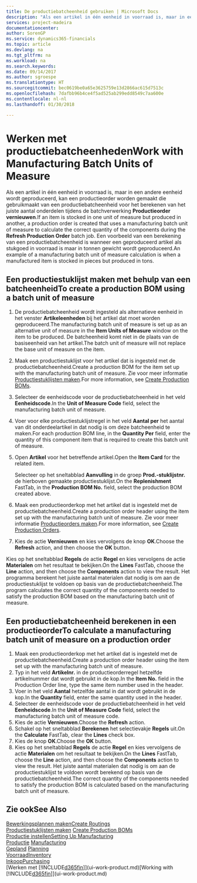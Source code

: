 ```yaml
---
title: De productiebatcheenheid gebruiken | Microsoft Docs
description: "Als een artikel in één eenheid in voorraad is, maar in een andere eenheid wordt geproduceerd, moet de productieorder gebruikmaken van een productiebatcheenheid voor het berekenen van het juiste aantal onderdelen. Een voorbeeld van een berekening van een productiebatcheenheid is wanneer een geproduceerd artikel als stukgoed in voorraad is maar in tonnen gewicht wordt geproduceerd."
services: project-madeira
documentationcenter: 
author: SorenGP
ms.service: dynamics365-financials
ms.topic: article
ms.devlang: na
ms.tgt_pltfrm: na
ms.workload: na
ms.search.keywords: 
ms.date: 09/14/2017
ms.author: sgroespe
ms.translationtype: HT
ms.sourcegitcommit: bec0619be0a65e3625759e13d2866ac615d7513c
ms.openlocfilehash: 7dafbb96b4ce4f5ad525ab299edd8549c7aa600e
ms.contentlocale: nl-nl
ms.lasthandoff: 01/30/2018

---
```

# <a name="work-with-manufacturing-batch-units-of-measure"></a><span data-ttu-id="54427-104">Werken met productiebatcheenheden</span><span class="sxs-lookup"><span data-stu-id="54427-104">Work with Manufacturing Batch Units of Measure</span></span>
<span data-ttu-id="54427-105">Als een artikel in één eenheid in voorraad is, maar in een andere eenheid wordt geproduceerd, kan een productieorder worden gemaakt die gebruikmaakt van een productiebatcheenheid voor het berekenen van het juiste aantal onderdelen tijdens de batchverwerking **Productieorder vernieuwen**.</span><span class="sxs-lookup"><span data-stu-id="54427-105">If an item is stocked in one unit of measure but produced in another, a production order is created that uses a manufacturing batch unit of measure to calculate the correct quantity of the components during the **Refresh Production Order** batch job.</span></span> <span data-ttu-id="54427-106">Een voorbeeld van een berekening van een productiebatcheenheid is wanneer een geproduceerd artikel als stukgoed in voorraad is maar in tonnen gewicht wordt geproduceerd.</span><span class="sxs-lookup"><span data-stu-id="54427-106">An example of a manufacturing batch unit of measure calculation is when a manufactured item is stocked in pieces but produced in tons.</span></span>  

## <a name="to-create-a-production-bom-using-a-batch-unit-of-measure"></a><span data-ttu-id="54427-107">Een productiestuklijst maken met behulp van een batcheenheid</span><span class="sxs-lookup"><span data-stu-id="54427-107">To create a production BOM using a batch unit of measure</span></span>  
1.  <span data-ttu-id="54427-108">De productiebatcheenheid wordt ingesteld als alternatieve eenheid in het venster **Artikeleenheden** bij het artikel dat moet worden geproduceerd.</span><span class="sxs-lookup"><span data-stu-id="54427-108">The manufacturing batch unit of measure is set up as an alternative unit of measure in the **Item Units of Measure** window on the item to be produced.</span></span> <span data-ttu-id="54427-109">De batcheenheid komt niet in de plaats van de basiseenheid van het artikel.</span><span class="sxs-lookup"><span data-stu-id="54427-109">The batch unit of measure will not replace the base unit of measure on the item.</span></span>  
2.  <span data-ttu-id="54427-110">Maak een productiestuklijst voor het artikel dat is ingesteld met de productiebatcheenheid.</span><span class="sxs-lookup"><span data-stu-id="54427-110">Create a production BOM for the item set up with the manufacturing batch unit of measure.</span></span> <span data-ttu-id="54427-111">Zie voor meer informatie [Productiestuklijsten maken](production-how-to-create-production-boms.md).</span><span class="sxs-lookup"><span data-stu-id="54427-111">For more information, see [Create Production BOMs](production-how-to-create-production-boms.md).</span></span>  
3.  <span data-ttu-id="54427-112">Selecteer de eenheidscode voor de productiebatcheenheid in het veld **Eenheidscode**.</span><span class="sxs-lookup"><span data-stu-id="54427-112">In the **Unit of Measure Code** field, select the manufacturing batch unit of measure.</span></span>  
4.  <span data-ttu-id="54427-113">Voer voor elke productiestuklijstregel in het veld **Aantal per** het aantal van dit onderdeelartikel in dat nodig is om deze batcheenheid te maken.</span><span class="sxs-lookup"><span data-stu-id="54427-113">For each production BOM line, in the **Quantity Per** field, enter the quantity of this component item that is required to create this batch unit of measure.</span></span>  
5.  <span data-ttu-id="54427-114">Open **Artikel** voor het betreffende artikel.</span><span class="sxs-lookup"><span data-stu-id="54427-114">Open the **Item Card** for the related item.</span></span>  

    <span data-ttu-id="54427-115">Selecteer op het sneltabblad **Aanvulling** in de groep **Prod.-stuklijstnr.** de hierboven gemaakte productiestuklijst.</span><span class="sxs-lookup"><span data-stu-id="54427-115">On the **Replenishment** FastTab, in the **Production BOM No.** field, select the production BOM created above.</span></span>  
6.  <span data-ttu-id="54427-116">Maak een productieorderkop met het artikel dat is ingesteld met de productiebatcheenheid.</span><span class="sxs-lookup"><span data-stu-id="54427-116">Create a production order header using the item set up with the manufacturing batch unit of measure.</span></span> <span data-ttu-id="54427-117">Zie voor meer informatie [Productieorders maken](production-how-to-create-production-orders.md).</span><span class="sxs-lookup"><span data-stu-id="54427-117">For more information, see [Create Production Orders](production-how-to-create-production-orders.md).</span></span>  
7.  <span data-ttu-id="54427-118">Kies de actie **Vernieuwen** en kies vervolgens de knop **OK**.</span><span class="sxs-lookup"><span data-stu-id="54427-118">Choose the **Refresh** action, and then choose  the **OK** button.</span></span>  

<span data-ttu-id="54427-119">Kies op het sneltabblad **Regels** de actie **Regel** en kies vervolgens de actie **Materialen** om het resultaat te bekijken.</span><span class="sxs-lookup"><span data-stu-id="54427-119">On the **Lines** FastTab, choose the **Line** action, and then choose the **Components** action to view the result.</span></span> <span data-ttu-id="54427-120">Het programma berekent het juiste aantal materialen dat nodig is om aan de productiestuklijst te voldoen op basis van de productiebatcheenheid.</span><span class="sxs-lookup"><span data-stu-id="54427-120">The program calculates the correct quantity of the components needed to satisfy the production BOM based on the manufacturing batch unit of measure.</span></span>  

## <a name="to-calculate-a-manufacturing-batch-unit-of-measure-on-a-production-order"></a><span data-ttu-id="54427-121">Een productiebatcheenheid berekenen in een productieorder</span><span class="sxs-lookup"><span data-stu-id="54427-121">To calculate a manufacturing batch unit of measure on a production order</span></span>  
1.  <span data-ttu-id="54427-122">Maak een productieorderkop met het artikel dat is ingesteld met de productiebatcheenheid.</span><span class="sxs-lookup"><span data-stu-id="54427-122">Create a production order header using the item set up with the manufacturing batch unit of measure.</span></span>  
2.  <span data-ttu-id="54427-123">Typ in het veld **Artikelnr.** in de productieorderregel hetzelfde artikelnummer dat wordt gebruikt in de kop.</span><span class="sxs-lookup"><span data-stu-id="54427-123">In the **Item No.** field in the Production Order line, type the same item number used in the header.</span></span>  
3.  <span data-ttu-id="54427-124">Voer in het veld **Aantal** hetzelfde aantal in dat wordt gebruikt in de kop.</span><span class="sxs-lookup"><span data-stu-id="54427-124">In the **Quantity** field, enter the same quantity used in the header.</span></span>  
4.  <span data-ttu-id="54427-125">Selecteer de eenheidscode voor de productiebatcheenheid in het veld **Eenheidscode**.</span><span class="sxs-lookup"><span data-stu-id="54427-125">In the **Unit of Measure Code** field, select the manufacturing batch unit of measure code.</span></span>  
5.  <span data-ttu-id="54427-126">Kies de actie **Vernieuwen**.</span><span class="sxs-lookup"><span data-stu-id="54427-126">Choose the **Refresh** action.</span></span>
6.  <span data-ttu-id="54427-127">Schakel op het sneltabblad **Berekenen** het selectievakje **Regels** uit.</span><span class="sxs-lookup"><span data-stu-id="54427-127">On the **Calculate** FastTab, clear the **Lines** check box.</span></span>  
7.  <span data-ttu-id="54427-128">Kies de knop **OK**.</span><span class="sxs-lookup"><span data-stu-id="54427-128">Choose the **OK** button.</span></span>  
8.  <span data-ttu-id="54427-129">Kies op het sneltabblad **Regels** de actie **Regel** en kies vervolgens de actie **Materialen** om het resultaat te bekijken.</span><span class="sxs-lookup"><span data-stu-id="54427-129">On the **Lines** FastTab, choose the **Line** action, and then choose the **Components** action to view the result.</span></span> <span data-ttu-id="54427-130">Het juiste aantal materialen dat nodig is om aan de productiestuklijst te voldoen wordt berekend op basis van de productiebatcheenheid.</span><span class="sxs-lookup"><span data-stu-id="54427-130">The correct quantity of the components needed to satisfy the production BOM is calculated based on the manufacturing batch unit of measure.</span></span>  

## <a name="see-also"></a><span data-ttu-id="54427-131">Zie ook</span><span class="sxs-lookup"><span data-stu-id="54427-131">See Also</span></span>  
[<span data-ttu-id="54427-132">Bewerkingsplannen maken</span><span class="sxs-lookup"><span data-stu-id="54427-132">Create Routings</span></span>](production-how-to-create-routings.md)  
<span data-ttu-id="54427-133">[Productiestuklijsten maken](production-how-to-create-production-boms.md)   </span><span class="sxs-lookup"><span data-stu-id="54427-133">[Create Production BOMs](production-how-to-create-production-boms.md)   </span></span>  
[<span data-ttu-id="54427-134">Productie instellen</span><span class="sxs-lookup"><span data-stu-id="54427-134">Setting Up Manufacturing</span></span>](production-configure-production-processes.md)  
<span data-ttu-id="54427-135">[Productie](production-manage-manufacturing.md)  </span><span class="sxs-lookup"><span data-stu-id="54427-135">[Manufacturing](production-manage-manufacturing.md)  </span></span>  
<span data-ttu-id="54427-136">[Gepland](production-planning.md) </span><span class="sxs-lookup"><span data-stu-id="54427-136">[Planning](production-planning.md) </span></span>  
[<span data-ttu-id="54427-137">Voorraad</span><span class="sxs-lookup"><span data-stu-id="54427-137">Inventory</span></span>](inventory-manage-inventory.md)  
[<span data-ttu-id="54427-138">Inkoop</span><span class="sxs-lookup"><span data-stu-id="54427-138">Purchasing</span></span>](purchasing-manage-purchasing.md)  
<span data-ttu-id="54427-139">[Werken met [!INCLUDE[d365fin](includes/d365fin_md.md)]](ui-work-product.md)</span><span class="sxs-lookup"><span data-stu-id="54427-139">[Working with [!INCLUDE[d365fin](includes/d365fin_md.md)]](ui-work-product.md)</span></span>  

